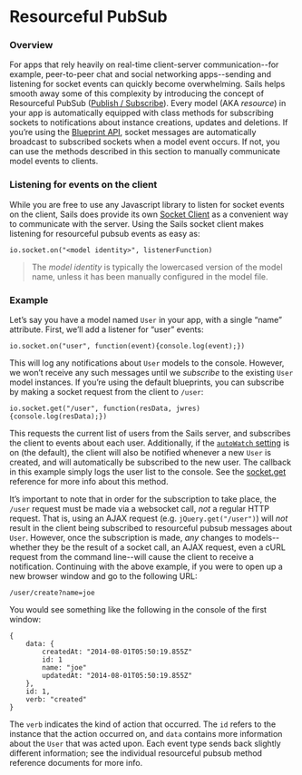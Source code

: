 # Resourceful PubSub

### Overview

For apps that rely heavily on real-time client-server communication--for example, peer-to-peer chat and social networking apps--sending and listening for socket events can quickly become overwhelming.  Sails helps smooth away some of this complexity by introducing the concept of Resourceful PubSub ([Publish / Subscribe](http://en.wikipedia.org/wiki/Publish%E2%80%93subscribe_pattern)).  Every model (AKA *resource*) in your app is automatically equipped with class methods for subscribing sockets to notifications about instance creations, updates and deletions.  If you&rsquo;re using the [Blueprint API](http://sailsjs.org/documentation/reference/blueprint-api), socket messages are automatically broadcast to subscribed sockets when a model event occurs.  If not, you can use the methods described in this section to manually communicate model events to clients.

### Listening for events on the client

While you are free to use any Javascript library to listen for socket events on the client, Sails does provide its own [Socket Client](http://sailsjs.org/documentation/reference/websockets/sails.io.js) as a convenient way to communicate with the server.  Using the Sails socket client makes listening for resourceful pubsub events as easy as:

```
io.socket.on("<model identity>", listenerFunction)
```

> The _model identity_ is typically the lowercased version of the model name, unless it has been manually configured in the model file.


### Example

Let&rsquo;s say you have a model named `User` in your app, with a single &ldquo;name&rdquo; attribute.  First, we&rsquo;ll add a listener for &ldquo;user&rdquo; events:

```
io.socket.on("user", function(event){console.log(event);})
```

This will log any notifications about `User` models to the console.  However, we won&rsquo;t receive any such messages until we *subscribe* to the existing `User` model instances.  If you&rsquo;re using the default blueprints, you can subscribe by making a socket request from the client to `/user`:

```
io.socket.get("/user", function(resData, jwres) {console.log(resData);})
```

This requests the current list of users from the Sails server, and subscribes the client to events about each user.  Additionally, if the [`autoWatch` setting](http://sailsjs.org/documentation/reference/sails.config/sails.config.blueprints.html?q=properties) is on (the default), the client will also be notified whenever a new `User` is created, and will automatically be subscribed to the new user.  The callback in this example simply logs the user list to the console.  See the [socket.get](http://sailsjs.org/documentation/reference/websockets/sails.io.js/socket.get.html) reference for more info about this method.

It&rsquo;s important to note that in order for the subscription to take place, the `/user` request must be made via a websocket call, *not* a regular HTTP request.  That is, using an AJAX request (e.g. `jQuery.get("/user")`) will *not* result in the client being subscribed to resourceful pubsub messages about `User`.  However, once the subscription is made, *any* changes to models--whether they be the result of a socket call, an AJAX request, even a cURL request from the command line--will cause the client to receive a notification.  Continuing with the above example, if you were to open up a new browser window and go to the following URL:

    /user/create?name=joe

You would see something like the following in the console of the first window:

```
{
	data: {
		createdAt: "2014-08-01T05:50:19.855Z"
		id: 1
		name: "joe"
		updatedAt: "2014-08-01T05:50:19.855Z"
	},
	id: 1,
	verb: "created"
}
```

The `verb` indicates the kind of action that occurred.  The `id` refers to the instance that the action occurred on, and `data` contains more information about the `User` that was acted upon.  Each event type sends back slightly different information; see the individual resourceful pubsub method reference documents for more info.

<docmeta name="uniqueID" value="resourcefulpubsub293545">
<docmeta name="displayName" value="Resourceful PubSub">
